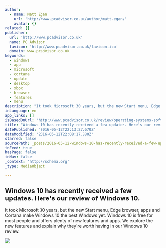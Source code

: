 ```yaml
---
author:
  - name: Matt Egan
    url: 'http://www.pcadvisor.co.uk/author/matt-egan/'
    avatar: {}
related: []
publisher:
  url: 'http://www.pcadvisor.co.uk'
  name: PC Advisor
  favicon: 'http://www.pcadvisor.co.uk/favicon.ico'
  domain: www.pcadvisor.co.uk
keywords:
  - windows
  - app
  - microsoft
  - cortana
  - update
  - desktop
  - xbox
  - browser
  - features
  - menu
description: "It took Microsoft 30 years, but the new Start menu, Edge browser, apps and Cortana make Windows 10 the best Windows yet. Windows 10 is free for most people and offers plenty of new features and apps. We explore the new features and explain why they're worth having in our Windows 10 review."
inLanguage: en
app_links: []
isBasedOnUrl: 'http://www.pcadvisor.co.uk/review/operating-systems-software/windows-10-review-best-update-30-edge-browser-3574736/'
title: "Windows 10 has recently received a few updates. Here's our review of Windows 10."
datePublished: '2016-05-12T22:13:27.670Z'
dateModified: '2016-05-12T22:08:17.880Z'
starred: false
sourcePath: _posts/2016-05-12-windows-10-has-recently-received-a-few-updates-heres-our-r.md
inFeed: true
hasPage: false
inNav: false
_context: 'http://schema.org'
_type: MediaObject

---
```

<article style=""><h1>Windows 10 has recently received a few updates. Here's our review of Windows 10.</h1><p>It took Microsoft 30 years, but the new Start menu, Edge browser, apps and Cortana make Windows 10 the best Windows yet. Windows 10 is free for most people and offers plenty of new features and apps. We explore the new features and explain why they're worth having in our Windows 10 review.</p><img src="http://cdn2.pcadvisor.co.uk/cmsdata/reviews/3574736/Windows_10_Snap_Assist.jpg" /></article>